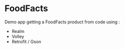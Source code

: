 # FoodFacts
Demo app getting a FoodFacts product from code using :
- Realm
- Volley
- Retrofit / Gson
